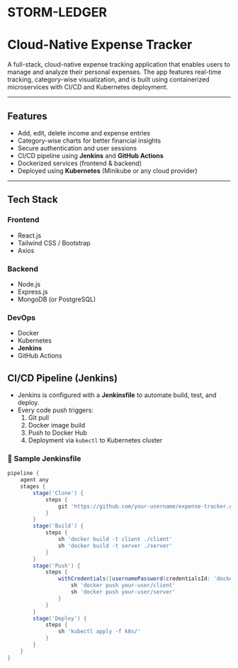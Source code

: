 # STORM-LEDGER
# Cloud-Native Expense Tracker

A full-stack, cloud-native expense tracking application that enables users to manage and analyze their personal expenses. The app features real-time tracking, category-wise visualization, and is built using containerized microservices with CI/CD and Kubernetes deployment.

---

## Features

- Add, edit, delete income and expense entries
- Category-wise charts for better financial insights
- Secure authentication and user sessions
- CI/CD pipeline using **Jenkins** and **GitHub Actions**
- Dockerized services (frontend & backend)
- Deployed using **Kubernetes** (Minikube or any cloud provider)

---

## Tech Stack

### Frontend
- React.js
- Tailwind CSS / Bootstrap
- Axios

### Backend
- Node.js
- Express.js
- MongoDB (or PostgreSQL)

### DevOps
- Docker
- Kubernetes
- **Jenkins**
- GitHub Actions

##  CI/CD Pipeline (Jenkins)

- Jenkins is configured with a **Jenkinsfile** to automate build, test, and deploy.
- Every code push triggers:
  1. Git pull
  2. Docker image build
  3. Push to Docker Hub
  4. Deployment via `kubectl` to Kubernetes cluster

### 🔧 Sample Jenkinsfile

```groovy
pipeline {
    agent any
    stages {
        stage('Clone') {
            steps {
                git 'https://github.com/your-username/expense-tracker.git'
            }
        }
        stage('Build') {
            steps {
                sh 'docker build -t client ./client'
                sh 'docker build -t server ./server'
            }
        }
        stage('Push') {
            steps {
                withCredentials([usernamePassword(credentialsId: 'dockerhub', ...)]) {
                    sh 'docker push your-user/client'
                    sh 'docker push your-user/server'
                }
            }
        }
        stage('Deploy') {
            steps {
                sh 'kubectl apply -f k8s/'
            }
        }
    }
}

